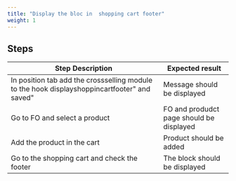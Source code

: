 ```yaml
---
title: "Display the bloc in  shopping cart footer"
weight: 1
---
```

## Steps
| Step Description | Expected result |
| ----- | ----- |
| In position tab add the crossselling module to the hook displayshoppincartfooter" and saved" | Message should be displayed |
| Go to FO and select a product | FO and produdct page should be displayed |
| Add the product in the cart | Product should be added |
| Go to the shopping cart and check the footer | The block should be displayed |
